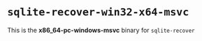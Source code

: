 # `sqlite-recover-win32-x64-msvc`

This is the **x86_64-pc-windows-msvc** binary for `sqlite-recover`
